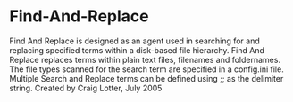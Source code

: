Find-And-Replace
================

Find And Replace is designed as an agent used in searching for and replacing specified terms within a disk-based file hierarchy. Find And Replace replaces terms within plain text files, filenames and foldernames. The file types scanned for the search term are specified in a config.ini file. Multiple Search and Replace terms can be defined using ;; as the delimiter string.  Created by Craig Lotter, July 2005
